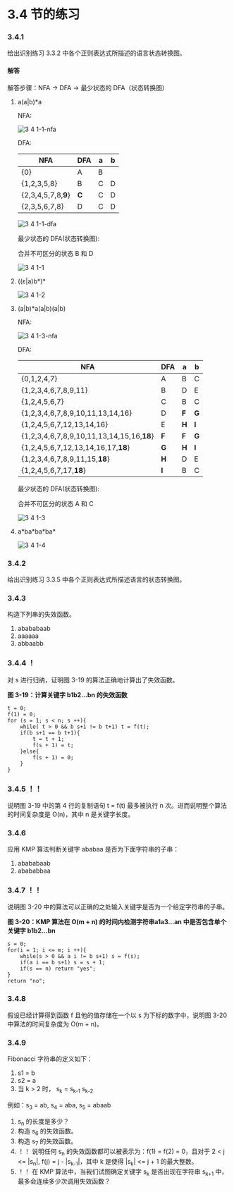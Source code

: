 # 3.4 节的练习

### 3.4.1

给出识别练习 3.3.2 中各个正则表达式所描述的语言状态转换图。

#### 解答

解答步骤：NFA -> DFA -> 最少状态的 DFA（状态转换图）

1. a(a|b)*a

    NFA:

    ![3 4 1-1-nfa](https://f.cloud.github.com/assets/340282/412343/c8b405b2-abae-11e2-8536-c7a075ad3acd.gif)

    DFA:
    
    <table>
        <thead>
            <tr>
                <th>NFA</th>
                <th>DFA</th>
                <th>a</th>
                <th>b</th>
            </tr>
        </thead>
        <tbody>
            <tr>
                <td>{0}</td>
                <td>A</td>
                <td>B</td>
                <td></td>
            </tr>
            <tr>
                <td>{1,2,3,5,8}</td>
                <td>B</td>
                <td>C</td>
                <td>D</td>
            </tr>
            <tr>
                <td>{2,3,4,5,7,8,<b>9</b>}</td>
                <td><b>C</b></td>
                <td>C</td>
                <td>D</td>
            </tr>
            <tr>
                <td>{2,3,5,6,7,8}</td>
                <td>D</td>
                <td>C</td>
                <td>D</td>
            </tr>
        </tbody>
    </table>

    ![3 4 1-1-dfa](https://f.cloud.github.com/assets/340282/412345/d33f4a1e-abae-11e2-8d56-e6230fb5f651.gif)


    最少状态的 DFA(状态转换图):
    
    合并不可区分的状态 B 和 D

    ![3 4 1-1](https://f.cloud.github.com/assets/340282/155878/fd81a78c-7674-11e2-9cdc-8097e665161f.gif)

2. ((ε|a)b\*)\*

    ![3 4 1-2](https://f.cloud.github.com/assets/340282/155893/ca05eb92-7675-11e2-9852-6e0081bcde0c.gif)

3. (a|b)*a(a|b)(a|b)

    NFA:

    ![3 4 1-3-nfa](https://f.cloud.github.com/assets/340282/412439/3ad802f0-abb5-11e2-90d8-b8e9bf070744.gif)


    DFA:
    
    <table>
        <thead>
            <tr>
                <th>NFA</th>
                <th>DFA</th>
                <th>a</th>
                <th>b</th>
            </tr>
        </thead>
        <tbody>
            <tr>
                <td>{0,1,2,4,7}</td>
                <td>A</td>
                <td>B</td>
                <td>C</td>
            </tr>
            <tr>
                <td>{1,2,3,4,6,7,8,9,11}</td>
                <td>B</td>
                <td>D</td>
                <td>E</td>
            </tr>
            <tr>
                <td>{1,2,4,5,6,7}</td>
                <td>C</td>
                <td>B</td>
                <td>C</td>
            </tr>
            <tr>
                <td>{1,2,3,4,6,7,8,9,10,11,13,14,16}</td>
                <td>D</td>
                <td><b>F</b></td>
                <td><b>G</b></td>
            </tr>
            <tr>
                <td>{1,2,4,5,6,7,12,13,14,16}</td>
                <td>E</td>
                <td><b>H</b></td>
                <td><b>I</b></td>
            </tr>
            <tr>
                <td>{1,2,3,4,6,7,8,9,10,11,13,14,15,16,<b>18</b>}</td>
                <td><b>F</b></td>
                <td><b>F</b></td>
                <td><b>G</b></td>
            </tr>
            <tr>
                <td>{1,2,4,5,6,7,12,13,14,16,17,<b>18</b>}</td>
                <td><b>G</b></td>
                <td><b>H</b></td>
                <td><b>I</b></td>
            </tr>
            <tr>
                <td>{1,2,3,4,6,7,8,9,11,15,<b>18</b>}</td>
                <td><b>H</b></td>
                <td>D</td>
                <td>E</td>
            </tr>
            <tr>
                <td>{1,2,4,5,6,7,17,<b>18</b>}</td>
                <td><b>I</b></td>
                <td>B</td>
                <td>C</td>
            </tr>
        </tbody>
    </table>
    
    最少状态的 DFA(状态转换图):
    
    合并不可区分的状态 A 和 C
    
    ![3 4 1-3](https://f.cloud.github.com/assets/340282/412536/700de2e0-abbb-11e2-9f34-1a2605c8eff4.gif)

    
4. a\*ba\*ba\*ba\*

    ![3 4 1-4](https://f.cloud.github.com/assets/340282/155898/46631d86-7676-11e2-85a6-0d7c79993502.gif)

### 3.4.2

给出识别练习 3.3.5 中各个正则表达式所描述语言的状态转换图。

### 3.4.3

构造下列串的失效函数。

1. abababaab
2. aaaaaa
3. abbaabb

### 3.4.4 ！

对 s 进行归纳，证明图 3-19 的算法正确地计算出了失效函数。

**图 3-19：计算关键字 b1b2...bn 的失效函数**

    t = 0;
    f(1) = 0;
    for (s = 1; s < n; s ++){
        while( t > 0 && b s+1 != b t+1) t = f(t);
        if(b s+1 == b t+1){
            t = t + 1;
            f(s + 1) = t;
        }else{
            f(s + 1) = 0;
        }
    }

### 3.4.5 ！！

说明图 3-19 中的第 4 行的复制语句 t = f(t) 最多被执行 n 次。进而说明整个算法的时间复杂度是 O(n)，其中 n 是关键字长度。

### 3.4.6

应用 KMP 算法判断关键字 ababaa 是否为下面字符串的子串：

1. abababaab
2. abababbaa

### 3.4.7 ！！

说明图 3-20 中的算法可以正确的之处输入关键字是否为一个给定字符串的子串。

**图 3-20：KMP 算法在 O(m + n) 的时间内检测字符串a1a3...an 中是否包含单个关键字 b1b2...bn**

    s = 0;
    for(i = 1; i <= m; i ++){
        while(s > 0 && a i != b s+1) s = f(s);
        if(a i == b s+1) s = s + 1;
        if(s == n) return "yes";
    }
    return "no";
    
### 3.4.8

假设已经计算得到函数 f 且他的值存储在一个以 s 为下标的数字中，说明图 3-20 中算法的时间复杂度为 O(m + n)。

### 3.4.9

Fibonacci 字符串的定义如下：

1. s1 = b
2. s2 = a
3. 当 k > 2 时， s<sub>k</sub> = s<sub>k-1</sub> s<sub>k-2</sub>

例如：s<sub>3</sub> = ab, s<sub>4</sub> = aba, s<sub>5</sub> = abaab

1. s<sub>n</sub> 的长度是多少？
2. 构造 s<sub>6</sub> 的失效函数。
3. 构造 s<sub>7</sub> 的失效函数。
4. ！！ 说明任何 s<sub>n</sub> 的失效函数都可以被表示为：f(1) = f(2) = 0，且对于 2 < j <= |s<sub>n</sub>|, f(j) = j - |s<sub>k-1</sub>|，其中 k 是使得 |s<sub>k</sub>| <= j + 1 的最大整数。
5. ！！ 在 KMP 算法中，当我们试图确定关键字 s<sub>k</sub> 是否出现在字符串 s<sub>k+1</sub> 中，最多会连续多少次调用失效函数？






















